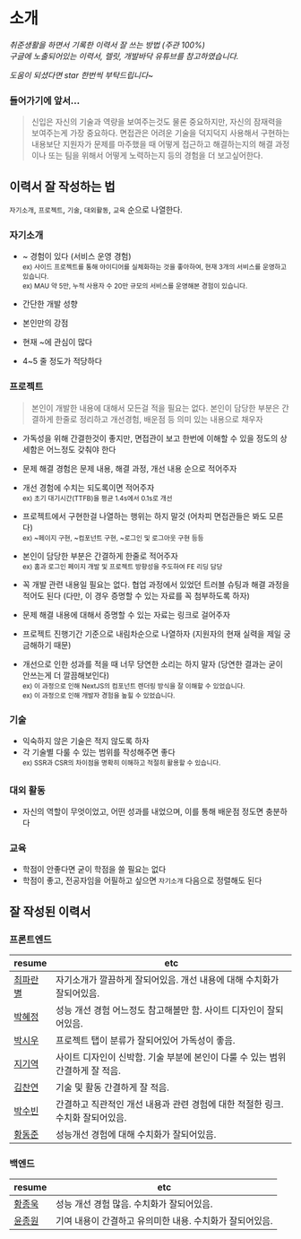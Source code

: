 # 소개

_취준생활을 하면서 기록한 이력서 잘 쓰는 방법 (주관 100%)_     
_구글에 노출되어있는 이력서, 렐릿, 개발바닥 유튜브를 참고하였습니다._  

_도움이 되셨다면 star 한번씩 부탁드립니다~_

### 들어가기에 앞서...

> 신입은 자신의 기술과 역량을 보여주는것도 물론 중요하지만, 자신의 잠재력을 보여주는게 가장 중요하다. 면접관은 어려운 기술을 덕지덕지 사용해서 구현하는 내용보단 지원자가 문제를 마주했을 때 어떻게 접근하고 해결하는지의 해결 과정이나 또는 팀을 위해서 어떻게 노력하는지 등의 경험을 더 보고싶어한다.
> 

## 이력서 잘 작성하는 법

`자기소개`, `프로젝트`, `기술`, `대외활동`, `교육` 순으로 나열한다.

### 자기소개
- ~ 경험이 있다 (서비스 운영 경험)  
<sup>ex) 사이드 프로젝트를 통해 아이디어를 실체화하는 것을 좋아하여, 현재 3개의 서비스를 운영하고 있습니다.</sup>  
<sup>ex) MAU 약 5만, 누적 사용자 수 20만 규모의 서비스를 운영해본 경험이 있습니다.</sup>  

- 간단한 개발 성향
- 본인만의 강점
- 현재 ~에 관심이 많다
- 4~5 줄 정도가 적당하다

### 프로젝트
> 본인이 개발한 내용에 대해서 모든걸 적을 필요는 없다. 본인이 담당한 부분은 간결하게 한줄로 정리하고 개선경험, 배운점 등 의미 있는 내용으로 채우자  

- 가독성을 위해 간결한것이 좋지만, 면접관이 보고 한번에 이해할 수 있을 정도의 상세함은 어느정도 갖춰야 한다

- 문제 해결 경험은 문제 내용, 해결 과정, 개선 내용 순으로 적어주자
- 개선 경험에 수치는 되도록이면 적어주자  
<sup>ex) 초기 대기시간(TTFB)을 평균 1.4s에서 0.1s로 개선</sup>
- 프로젝트에서 구현한걸 나열하는 행위는 하지 말것 (어차피 면접관들은 봐도 모른다)  
<sup>ex) ~페이지 구현, ~컴포넌트 구현, ~로그인 및 로그아웃 구현 등등</sup>  

- 본인이 담당한 부분은 간결하게 한줄로 적어주자  
<sup>ex) 홈과 로그인 페이지 개발 및 프로젝트 방향성을 주도하여 FE 리딩 담당</sup>  

- 꼭 개발 관련 내용일 필요는 없다. 협업 과정에서 있었던 트러블 슈팅과 해결 과정을 적어도 된다 (다만, 이 경우 증명할 수 있는 자료를 꼭 첨부하도록 하자)  

- 문제 해결 내용에 대해서 증명할 수 있는 자료는 링크로 걸어주자  

- 프로젝트 진행기간 기준으로 내림차순으로 나열하자 (지원자의 현재 실력을 제일 궁금해하기 때문)  
 
- 개선으로 인한 성과를 적을 때 너무 당연한 소리는 하지 말자 (당연한 결과는 굳이 안쓰는게 더 깔끔해보인다)  
<sup>ex) 이 과정으로 인해 NextJS의 컴포넌트 렌더링 방식을 잘 이해할 수 있었습니다.</sup>  
<sup>ex) 이 과정으로 인해 개발자 경험을 높힐 수 있었습니다.</sup>  



### 기술
- 익숙하지 않은 기술은 적지 않도록 하자
- 각 기술별 다룰 수 있는 범위를 작성해주면 좋다  
<sup>ex) SSR과 CSR의 차이점을 명확히 이해하고 적절히 활용할 수 있습니다.</sup>  

### 대외 활동
- 자신의 역할이 무엇이었고, 어떤 성과를 내었으며, 이를 통해 배운점 정도면 충분하다

### 교육
- 학점이 안좋다면 굳이 학점을 쓸 필요는 없다
- 학점이 좋고, 전공자임을 어필하고 싶으면 `자기소개` 다음으로 정렬해도 된다

## 잘 작성된 이력서

### 프론트엔드

| resume | etc |
| ------------- | ------------- |
| [최파란별](https://www.rallit.com/hub/resumes/239826/%EC%B5%9C%ED%8C%8C%EB%9E%80%EB%B3%84?isExpanded=true) | 자기소개가 깔끔하게 잘되어있음. 개선 내용에 대해 수치화가 잘되어있음. |
| [박혜정](https://evalog.vercel.app/resume) | 성능 개선 경험 어느정도 참고해볼만 함. 사이트 디자인이 잘되어있음. |
| [박시우](https://shiwoo.dev/resume) | 프로젝트 탭이 분류가 잘되어있어 가독성이 좋음. |
| [지기역](https://jigi-scripts.vercel.app/resume) | 사이트 디자인이 신박함. 기술 부분에 본인이 다룰 수 있는 범위 간결하게 잘 적음. |
| [김찬연](https://resume.chayeoi.site/) | 기술 및 활동 간결하게 잘 적음. |
| [박수빈](https://www.rallit.com/hub/resumes/15901/%EB%B0%95%EC%88%98%EB%B9%88?isExpanded=true) | 간결하고 직관적인 개선 내용과 관련 경험에 대한 적절한 링크. 수치화 잘되어있음. |
| [황동준](https://www.rallit.com/hub/resumes/1170864/%ED%99%A9%EB%8F%99%EC%A4%80?isExpanded=true) | 성능개선 경험에 대해 수치화가 잘되어있음. |

### 백엔드

| resume | etc |
| ------------- | ------------- |
| [황종욱](https://www.rallit.com/hub/resumes/37400/%ED%99%A9%EC%A2%85%EC%9A%B1?isExpanded=true) | 성능 개선 경험 많음. 수치화가 잘되어있음.  |
| [윤종원](https://www.rallit.com/hub/resumes/49292/%EC%9C%A4%EC%A2%85%EC%9B%90?isExpanded=true) | 기여 내용이 간결하고 유의미한 내용. 수치화가 잘되어있음. |

